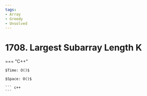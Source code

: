 ```yaml
---
tags:
- Array
- Greedy
- Unsolved
---
```



# 1708. Largest Subarray Length K

=== "C++"

    $Time: O()$

    $Space: O()$

    ``` c++
    ```
